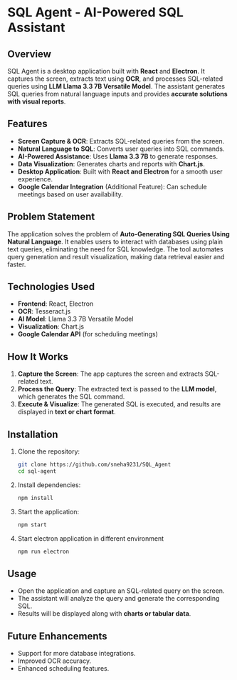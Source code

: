 # SQL Agent - AI-Powered SQL Assistant

## Overview
SQL Agent is a desktop application built with **React** and **Electron**. It captures the screen, extracts text using **OCR**, and processes SQL-related queries using **LLM Llama 3.3 7B Versatile Model**. The assistant generates SQL queries from natural language inputs and provides **accurate solutions with visual reports**.

## Features
- **Screen Capture & OCR**: Extracts SQL-related queries from the screen.
- **Natural Language to SQL**: Converts user queries into SQL commands.
- **AI-Powered Assistance**: Uses **Llama 3.3 7B** to generate responses.
- **Data Visualization**: Generates charts and reports with **Chart.js**.
- **Desktop Application**: Built with **React and Electron** for a smooth user experience.
- **Google Calendar Integration** (Additional Feature): Can schedule meetings based on user availability.

## Problem Statement
The application solves the problem of **Auto-Generating SQL Queries Using Natural Language**. It enables users to interact with databases using plain text queries, eliminating the need for SQL knowledge. The tool automates query generation and result visualization, making data retrieval easier and faster.

## Technologies Used
- **Frontend**: React, Electron
- **OCR**: Tesseract.js
- **AI Model**: Llama 3.3 7B Versatile Model
- **Visualization**: Chart.js
- **Google Calendar API** (for scheduling meetings)

## How It Works
1. **Capture the Screen**: The app captures the screen and extracts SQL-related text.
2. **Process the Query**: The extracted text is passed to the **LLM model**, which generates the SQL command.
3. **Execute & Visualize**: The generated SQL is executed, and results are displayed in **text or chart format**.

## Installation
1. Clone the repository:
   ```sh
   git clone https://github.com/sneha9231/SQL_Agent
   cd sql-agent
   ```
2. Install dependencies:
   ```sh
   npm install
   ```
3. Start the application:
   ```sh
   npm start
   ```
4. Start electron application in different environment
    ```sh
    npm run electron
    ```

## Usage
- Open the application and capture an SQL-related query on the screen.
- The assistant will analyze the query and generate the corresponding SQL.
- Results will be displayed along with **charts or tabular data**.

## Future Enhancements
- Support for more database integrations.
- Improved OCR accuracy.
- Enhanced scheduling features.


